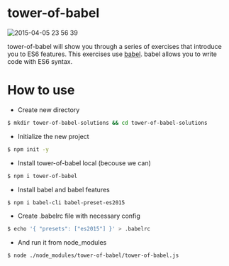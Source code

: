 tower-of-babel
================

![2015-04-05 23 56 39](https://cloud.githubusercontent.com/assets/555645/6997242/a65df93c-dbef-11e4-9bf8-f39331c56d1f.png)

tower-of-babel will show you through a series of exercises that introduce you to ES6 features.
This exercises use [babel](http://babeljs.io/). babel allows you to write code with ES6 syntax.


# How to use

- Create new directory

```bash
$ mkdir tower-of-babel-solutions && cd tower-of-babel-solutions
```

- Initialize the new project

```bash
$ npm init -y
```

- Install tower-of-babel local (becouse we can)

```bash
$ npm i tower-of-babel
```

- Install babel and babel features

```bash
$ npm i babel-cli babel-preset-es2015
```

- Create .babelrc file with necessary config

```bash
$ echo '{ "presets": ["es2015"] }' > .babelrc
```

- And run it from node_modules
```bash
$ node ./node_modules/tower-of-babel/tower-of-babel.js
```
